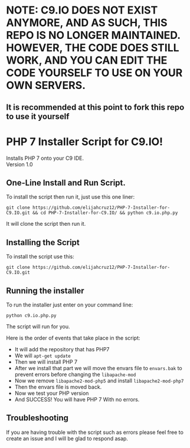 # NOTE: C9.IO DOES NOT EXIST ANYMORE, AND AS SUCH, THIS REPO IS NO LONGER MAINTAINED. HOWEVER, THE CODE DOES STILL WORK, AND YOU CAN EDIT THE CODE YOURSELF TO USE ON YOUR OWN SERVERS.

## It is recommended at this point to fork this repo to use it yourself



# PHP 7 Installer Script for C9.IO!

Installs PHP 7 onto your C9 IDE.<br>
Version 1.0

## One-Line Install and Run Script.
To install the script then run it, just use this one liner:

```
git clone https://github.com/elijahcruz12/PHP-7-Installer-for-C9.IO.git && cd PHP-7-Installer-for-C9.IO/ && python c9.io.php.py
```

It will clone the script then run it.

## Installing the Script
To install the script use this:
```
git clone https://github.com/elijahcruz12/PHP-7-Installer-for-C9.IO.git
```

## Running the installer
To run the installer just enter on your command line:
```
python c9.io.php.py
```

The script will run for you.

Here is the order of events that take place in the script:

- It will add the repository that has PHP7
- We will `apt-get update`
- Then we will install PHP 7
- After we install that part we will move the envars file to `envars.bak` to prevent errors before changing the `libapache-mod`
- Now we remove `libapache2-mod-php5` and install `libapache2-mod-php7`
- Then the envars file is moved back.
- Now we test your PHP version
- And SUCCESS! You will have PHP 7 With no errors.

## Troubleshooting
If you are having trouble with the script such as errors please feel free to create an issue and I will be glad to respond asap.
